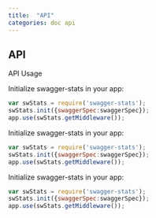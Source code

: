 ```yaml
---
title:  "API"
categories: doc api
---
```


## API

API Usage 

Initialize swagger-stats in your app:

```javascript
var swStats = require('swagger-stats');    
swStats.init({swaggerSpec:swaggerSpec});
app.use(swStats.getMiddleware());
```

Initialize swagger-stats in your app:

```javascript
var swStats = require('swagger-stats');    
swStats.init({swaggerSpec:swaggerSpec});
app.use(swStats.getMiddleware());
```

Initialize swagger-stats in your app:

```javascript
var swStats = require('swagger-stats');    
swStats.init({swaggerSpec:swaggerSpec});
app.use(swStats.getMiddleware());
```
